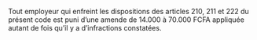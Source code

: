 Tout employeur qui enfreint les dispositions des articles 210, 211 et 222 du présent code est puni d’une amende de 14.000 à 70.000 FCFA appliquée autant de fois qu’il y a d’infractions constatées.